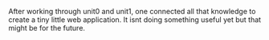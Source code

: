 After working through unit0 and unit1, one connected all that knowledge to create a tiny little web application. It isnt doing something useful yet but that might be for the future.
